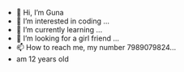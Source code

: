- 👋 Hi, I’m Guna
- 👀 I’m interested in coding  ...
- 🌱 I’m currently learning ...
- 💞️ I’m looking for a girl friend ...
- 📫 How to reach me, my number 7989079824...
- am 12 years old
<!---
Aryanredoc/Aryanredoc is a ✨ special ✨ repository because its `README.md` (this file) appears on your GitHub profile.
You can click the Preview link to take a look at your changes.
--->
